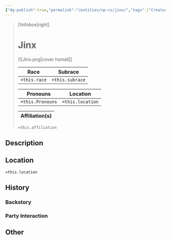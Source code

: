 ```yaml
---
{"dg-publish":true,"permalink":"/entities/np-cs/jinx/","tags":["Creature","NPC"]}
---
```



> [!infobox|right]
> # Jinx
> ![[Jinx.png\|cover hsmall]]
> 
> Race | Subrace |
> ---|---|
> `=this.race` | `=this.subrace` |
> 
> 
> Pronouns|Location| 
> ---|---|
> `=this.Pronouns`|`=this.location`|
> 
> Affiliation(s)|
> ---|
> `=this.affiliation`








## Description

## Location
`=this.location`
## History

### Backstory

### Party Interaction

## Other

